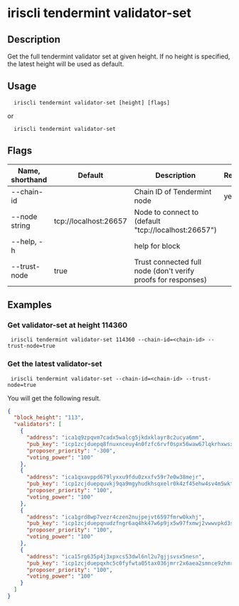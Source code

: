 # iriscli tendermint validator-set

## Description

Get the full tendermint validator set at given height. If no height is specified, the latest height will be used as default.


## Usage

```
  iriscli tendermint validator-set [height] [flags]
```
or
```
  iriscli tendermint validator-set
```

## Flags

| Name, shorthand | Default                    |Description                                                             | Required     |
| --------------- | -------------------------- | --------------------------------------------------------- | -------- |
| --chain-id    |     | Chain ID of Tendermint node   | yes     |
| --node string     |   tcp://localhost:26657                         | Node to connect to (default "tcp://localhost:26657")  |                                     
| --help, -h      |       | 	help for block|    |
| --trust-node    |              true         | Trust connected full node (don't verify proofs for responses)     |          |

## Examples

### Get validator-set at height 114360

```shell
 iriscli tendermint validator-set 114360 --chain-id=<chain-id> --trust-node=true

```

### Get the latest validator-set

```shell
 iriscli tendermint validator-set --chain-id=<chain-id> --trust-node=true

```
You will get the following result.

```json
{
  "block_height": "113",
  "validators": [
    {
      "address": "ica1q9zpqvm7cadx5walcg5jkdxklayr8c2ucya6mm",
      "pub_key": "icp1zcjduepq8fnuxnceuy4n0fzfc6rvf0spx56waw67lqkrhxwsxgnf8zgk0nus2r55he",
      "proposer_priority": "-300",
      "voting_power": "100"
    },
    {
      "address": "ica1qxavppd679lyxxu9fdu0zxxfv59r7e0w38mejr",
      "pub_key": "icp1zcjduepquvkj9qa9mgyhudkhsqxelr0k4zf45ehw4sv4m5wktzhke4zvskasy6p8nv",
      "proposer_priority": "100",
      "voting_power": "100"
    },
    {
      "address": "ica1grd8wp7vezr4czen2nujpejvt6597fmrw0kxhj",
      "pub_key": "icp1zcjduepqnudzfngr6aq4hk47w6p9jx5w97fxmwj2vwwvpkd3sez3dzrm359sjpqvmn",
      "proposer_priority": "100",
      "voting_power": "100"
    },
    {
      "address": "ica15rg635p4j3xpxcs53dwl6nl2u7gjjsvsx5nesn",
      "pub_key": "icp1zcjduepqxhc5c0fyfwta05tax036jmrr2x6aea2smnce9zhmravt7gwpm0qqzwy8vw",
      "proposer_priority": "100",
      "voting_power": "100"
    }
  ]
}
```





